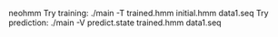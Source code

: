 neohmm
Try training:
./main -T trained.hmm initial.hmm data1.seq
Try prediction:
./main -V predict.state trained.hmm data1.seq 
